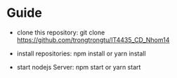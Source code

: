 # Guide
- clone this repository:
git clone https://github.com/trongtrongtu/IT4435_CD_Nhom14

- install repositories:
npm install
or
yarn install

- start nodejs Server:
npm start
or
yarn start